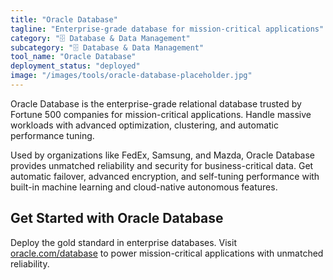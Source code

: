 ```yaml
---
title: "Oracle Database"
tagline: "Enterprise-grade database for mission-critical applications"
category: "🗄️ Database & Data Management"
subcategory: "🗄️ Database & Data Management"
tool_name: "Oracle Database"
deployment_status: "deployed"
image: "/images/tools/oracle-database-placeholder.jpg"
---
```

Oracle Database is the enterprise-grade relational database trusted by Fortune 500 companies for mission-critical applications. Handle massive workloads with advanced optimization, clustering, and automatic performance tuning.

Used by organizations like FedEx, Samsung, and Mazda, Oracle Database provides unmatched reliability and security for business-critical data. Get automatic failover, advanced encryption, and self-tuning performance with built-in machine learning and cloud-native autonomous features.

## Get Started with Oracle Database

Deploy the gold standard in enterprise databases. Visit [oracle.com/database](https://www.oracle.com/database) to power mission-critical applications with unmatched reliability.
